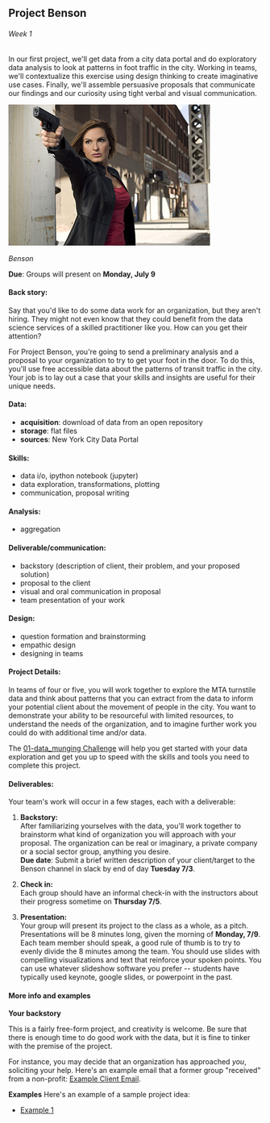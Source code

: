 ## Project Benson
###### Week 1

In our first project, we'll get data from a city data portal and do exploratory data analysis to look at patterns in foot traffic in the city. Working in teams, we'll contextualize this exercise using design thinking to create imaginative use cases. Finally, we'll assemble persuasive proposals that communicate our findings and our curiosity using tight verbal and visual communication.

![](./Benson.jpg)

*Benson*

**Due**: Groups will present on **Monday, July 9**

#### Back story:

Say that you'd like to do some data work for an organization, but they aren't hiring. They might not even know that they could benefit from the data science services of a skilled practitioner like you. How can you get their attention?

For Project Benson, you're going to send a preliminary analysis and a proposal to your organization to try to get your foot in the door. To do this, you'll use free accessible data about the patterns of transit traffic in the city. Your job is to lay out a case that your skills and insights are useful for their unique needs.

#### Data:

 * **acquisition**: download of data from an open repository
 * **storage**: flat files
 * **sources**: New York City Data Portal


#### Skills:

 * data i/o, ipython notebook (jupyter)
 * data exploration, transformations, plotting
 * communication, proposal writing


#### Analysis:

 * aggregation


#### Deliverable/communication:

 * backstory (description of client, their problem, and your proposed solution)
 * proposal to the client
 * visual and oral communication in proposal
 * team presentation of your work


#### Design:

 * question formation and brainstorming
 * empathic design
 * designing in teams


#### Project Details:

In teams of four or five, you will work together to explore the MTA turnstile data and think about patterns that you can extract from the data to inform your potential client about the movement of people in the city. You want to demonstrate your ability to be resourceful with limited resources, to understand the needs of the organization, and to imagine further work you could do with additional time and/or data.

The [01-data_munging Challenge](../../challenges/challenges_questions/01-mta) will help you get started with your data exploration and get you up to speed with the skills and tools you need to complete this project.

<div id='deliverables'></div>  

#### Deliverables:

Your team's work will occur in a few stages, each with a deliverable:

1. **Backstory:**  
After familiarizing yourselves with the data, you'll work together to brainstorm what kind of organization you will approach with your proposal. The organization can be real or imaginary, a private company or a social sector group, anything you desire.  
**Due date**: Submit a brief written description of your client/target to the Benson channel in slack by end of day **Tuesday 7/3**.

1. **Check in:**  
Each group should have an informal check-in with the instructors about their progress sometime on **Thursday 7/5**.

1. **Presentation:**  
Your group will present its project to the class as a whole, as a pitch. Presentations will be 8 minutes long, given the morning of **Monday, 7/9**. Each team member should speak, a good rule of thumb is to try to evenly divide the 8 minutes among the team. You should use slides with compelling visualizations and text that reinforce your spoken points. You can use whatever slideshow software you prefer -- students have typically used keynote, google slides, or powerpoint in the past.  

#### More info and examples

**Your backstory**

This is a fairly free-form project, and creativity is welcome. Be sure that there is enough time to do good work with the data, but it is fine to tinker with the premise of the project.

For instance, you may decide that an organization has approached *you*, soliciting your help. Here's an example email that a former group "received" from a non-profit: [Example Client Email](./Example_Client_Email.md). 

**Examples** Here's an example of a sample project idea:   
 * [Example 1](./client_emails.md)   
